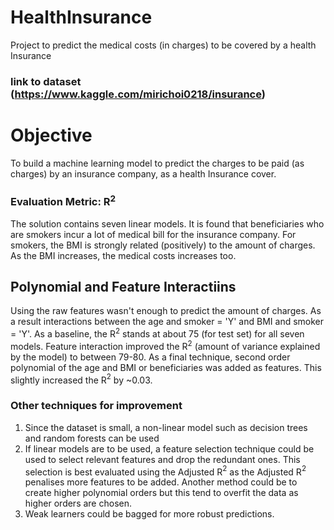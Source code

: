 # HealthInsurance
Project to predict the medical costs (in charges) to be covered by a health Insurance

### link to dataset (https://www.kaggle.com/mirichoi0218/insurance) 

# Objective 
To build a machine learning model to predict the charges to be paid (as charges) by an insurance company, as a health Insurance cover.

### Evaluation Metric: R$^2$  

The solution contains seven linear models. It is found that beneficiaries who are smokers incur a lot of medical bill for the insurance company.
For smokers, the BMI is strongly related (positively) to the amount of charges. As the BMI increases, the medical costs increases too.

## Polynomial and Feature Interactiins
Using the raw features wasn't enough to predict the amount of charges. As a result interactions between the age and smoker = 'Y' and BMI and smoker = 'Y'. 
As a baseline, the R$^2$ stands at about 75 (for test set) for all seven models. 
Feature interaction improved the R$^2$ (amount of variance explained by the model) to between 79-80. 
As a final technique, second order polynomial of the age and BMI or beneficiaries was added as features. This slightly increased the R$^2$ by ~0.03. 


### Other techniques for improvement
1. Since the dataset is small, a non-linear model such as decision trees and random forests can be used
2. If linear models are to be used, a feature selection technique could be used to select relevant features and drop the redundant ones. This selection is best evaluated using the Adjusted R$^2$ as the Adjusted R$^2$ penalises more features to be added.
Another method could be to create higher polynomial orders but this tend to overfit the data as higher orders are chosen. 
3. Weak learners could be bagged for more robust predictions.


